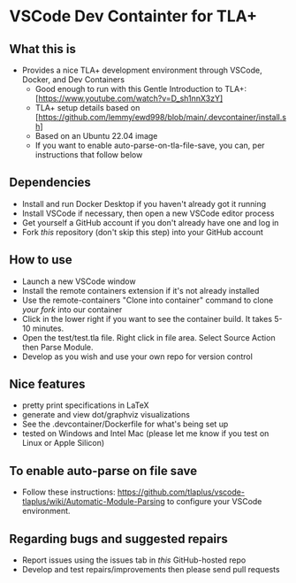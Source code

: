 # VSCode Dev Containter for TLA+  

## What this is

- Provides a nice TLA+ development environment through VSCode, Docker, and Dev Containers
  - Good enough to run with this Gentle Introduction to TLA+: [https://www.youtube.com/watch?v=D_sh1nnX3zY]
  - TLA+ setup details based on [https://github.com/lemmy/ewd998/blob/main/.devcontainer/install.sh]
  - Based on an Ubuntu 22.04 image
  - If you want to enable auto-parse-on-tla-file-save, you can, per instructions that follow below

## Dependencies

- Install and run Docker Desktop if you haven't already got it running
- Install VSCode if necessary, then open a new VSCode editor process
- Get yourself a GitHub account if you don't already have one and log in
- Fork *this* repository (don't skip this step) into your GitHub account

## How to use

- Launch a new VSCode window
- Install the remote containers extension if it's not already installed
- Use the remote-containers "Clone into container" command to clone *your fork* into our container
- Click in the lower right if you want to see the container build. It takes 5-10 minutes.
- Open the test/test.tla file. Right click in file area. Select Source Action then Parse Module.
- Develop as you wish and use your own repo for version control

## Nice features

- pretty print specifications in LaTeX
- generate and view dot/graphviz visualizations
- See the .devcontainer/Dockerfile for what's being set up
- tested on Windows and Intel Mac (please let me know if you test on Linux or Apple Silicon)

## To enable auto-parse on file save

- Follow these instructions: <https://github.com/tlaplus/vscode-tlaplus/wiki/Automatic-Module-Parsing> to configure your VSCode environment.

## Regarding bugs and suggested repairs

- Report issues using the issues tab in *this* GitHub-hosted repo
- Develop and test repairs/improvements then please send pull requests
